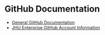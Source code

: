# GitHub Documentation

* [General GitHub Documentation](general/)
* [JHU Enterprise GitHub Account Information](enterprise/)
